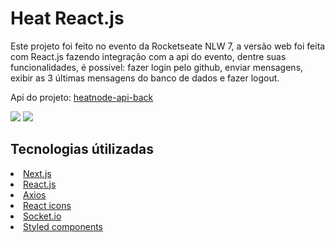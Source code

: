 <h1>Heat React.js</h1>
<p>Este projeto foi feito no evento da Rocketseate NLW 7, a versão web foi feita com React.js fazendo integração com a api do evento, dentre suas funcionalidades, é possivel: fazer login pelo github, enviar mensagens, exibir as 3 últimas mensagens do banco de dados e fazer logout.</p>
<p >Api do projeto: <a href="https://github.com/lulucasalves/heatnode-api-back/" >heatnode-api-back</a></p>
<img src="https://github.com/lulucasalves/heatreactjs-project-front/blob/main/.github/img-1.png" />
<img src="https://github.com/lulucasalves/heatreactjs-project-front/blob/main/.github/img-2.png" />
<br/>
<h2>Tecnologias útilizadas</h2>
<li><a href="https://nextjs.org/">Next.js</a></li>
<li><a href="https://reactjs.org/">React.js</a></li>
<li><a href="https://axios-http.com/docs/intro">Axios</a></li>
<li><a href="https://react-icons.github.io/react-icons/">React icons</a></li>
<li><a href="https://socket.io/">Socket.io</a></li>
<li><a href="https://styled-components.com/">Styled components</a></li>
